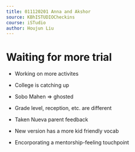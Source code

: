 ```yaml
---
title: 011120201 Anna and Akshor
source: KBhISTUDIOCheckins
course: iSTudio
author: Houjun Liu
---
```


# Waiting for more trial
- Working on more activites
- College is catching up

- Sobo Mahen => ghosted
- Grade level, reception, etc. are different

- Taken Nueva parent feedback
- New version has a more kid friendly vocab
- Encorporating a mentorship-feeling touchpoint



